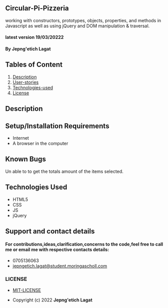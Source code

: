## Circular-Pi-Pizzeria
working with constructors, prototypes, objects, properties, and methods in Javascript as well as using jQuery and DOM manipulation &amp; traversal.
#### latest version  19/03/20222
#### By **Jepng'etich Lagat**
## Tables of Content
1. [Description](Description)
2. [User-stories](User-stories)
3. [Technologies-used](Technologies-Used)
4. [License](LICENSE)
## Description
   
## Setup/Installation Requirements
- Internet
- A browser in the computer
## Known Bugs
 Un able to to get the totals amount of the items selected.
## Technologies Used
- HTML5
- CSS
- JS
- jQuery
## Support and contact details
#### For contributions,ideas,clarification,concerns to the code,feel free to call me or email me with respective contacts details:
* 0705136063
* jepngetich.lagat@student.moringascholl.com
### LICENSE
 * [MIT-LICENSE](LICENSE)

 * Copyright (c) 2022   **Jepng'etich Lagat**
  